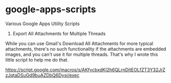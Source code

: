 # google-apps-scripts
Various Google Apps Utility Scripts

1. Export All Attachments for Multiple Threads

While you can use Gmail's Download All Attachments for more typical attachments, there's no such functionality if the attachments are embedded images, and you can't use it for multiple threads. That's why I wrote this little script to help me do that.

https://script.google.com/macros/s/AKfycbxdKI2h6QLrnDjtEOLfZT3Y32JrZzJqtaDSuGd9buAZDbQ6Dysj/exec

